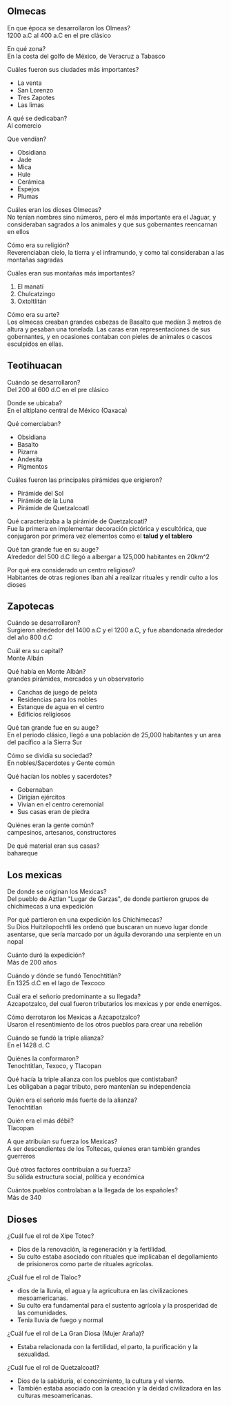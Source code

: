 ## Olmecas

En que época se desarrollaron los Olmeas?  
1200 a.C al 400 a.C en el pre clásico

En qué zona?  
En la costa del golfo de México, de Veracruz a Tabasco

Cuáles fueron sus ciudades más importantes?
- La venta
- San Lorenzo
- Tres Zapotes
- Las limas

A qué se dedicaban?  
Al comercio

Que vendían?
- Obsidiana
- Jade
- Mica 
- Hule
- Cerámica
- Espejos
- Plumas

Cuáles eran los dioses Olmecas?  
No tenían nombres sino números, pero el más importante era el Jaguar, y consideraban sagrados a los animales y que sus gobernantes reencarnan en ellos 

Cómo era su religión?  
Reverenciaban cielo, la tierra y el inframundo, y como tal consideraban a las montañas sagradas

Cuáles eran sus montañas más importantes?
1. El manatí
2. Chulcatzingo
3. Oxtoltlitán 

Cómo era su arte?  
Los olmecas creaban grandes cabezas de Basalto que medían 3 metros de altura
y pesaban una tonelada. Las caras eran representaciones de sus gobernantes, y en ocasiones contaban con pieles de animales o cascos esculpidos en ellas.

## Teotihuacan

Cuándo se desarrollaron?  
Del 200 al 600 d.C en el pre clásico

Donde se ubicaba?  
En el altiplano central de México (Oaxaca)

Qué comerciaban?
- Obsidiana
- Basalto
- Pizarra
- Andesita
- Pigmentos

Cuáles fueron las principales pirámides que erigieron?  
- Pirámide del Sol
- Pirámide de la Luna
- Pirámide de Quetzalcoatl 

Qué caracterizaba a la pirámide de Quetzalcoatl?  
Fue la primera en implementar decoración pictórica y escultórica, que conjugaron por primera vez elementos como el **talud y el tablero**

Qué tan grande fue en su auge?  
Alrededor del 500 d.C llegó a albergar a 125,000 habitantes en 20km^2

Por qué era considerado un centro religioso?  
Habitantes de otras regiones iban ahí a realizar rituales y rendir culto a los dioses

## Zapotecas

Cuándo se desarrollaron?  
Surgieron alrededor del 1400 a.C y el 1200 a.C, y fue abandonada alrededor del año 800 d.C

Cuál era su capital?  
Monte Albán

Qué había en Monte Albán?  
grandes pirámides, mercados y un observatorio
- Canchas de juego de pelota
- Residencias para los nobles
- Estanque de agua en el centro
- Edificios religiosos

Qué tan grande fue en su auge?  
En el periodo clásico, llegó a una población de 25,000 habitantes y un area del pacífico a la Sierra Sur

Cómo se dividía su sociedad?  
En nobles/Sacerdotes y Gente común

Qué hacían los nobles y sacerdotes?  
- Gobernaban
- Dirigían ejércitos
- Vivian en el centro ceremonial
- Sus casas eran de piedra

Quiénes eran la gente común?  
campesinos, artesanos, constructores

De qué material eran sus casas?  
bahareque

## Los mexicas

De donde se originan los Mexicas?  
Del pueblo de Aztlan "Lugar de Garzas", de donde partieron grupos de chichimecas a una expedición

Por qué partieron en una expedición los Chichimecas?  
Su Dios Huitzilopochtli les ordenó que buscaran un nuevo lugar donde asentarse, que sería marcado por un águila devorando una serpiente en un nopal

Cuánto duró la expedición?  
Más de 200 años

Cuándo y dónde se fundó Tenochtitlán?  
En 1325 d.C en el lago de Texcoco

Cuál era el señorío predominante a su llegada?  
Azcapotzalco, del cual fueron tributarios los mexicas y por ende enemigos.

Cómo derrotaron los Mexicas a Azcapotzalco?   
Usaron el resentimiento de los otros pueblos para crear una rebelión

Cuándo se fundó la triple alianza?  
En el 1428 d. C

Quiénes la conformaron?  
Tenochtitlan, Texoco, y Tlacopan

Qué hacía la triple alianza con los pueblos que contistaban?  
Les obligaban a pagar tributo, pero mantenían su independencia

Quién era el señorío más fuerte de la alianza?  
Tenochtitlan

Quién era el más débil?  
Tlacopan

A que atribuían su fuerza los Mexicas?  
A ser descendientes de los Toltecas, quienes eran también grandes guerreros

Qué otros factores contribuían a su fuerza?  
Su sólida estructura social, política y económica 

Cuántos pueblos controlaban a la llegada de los españoles?  
Más de 340


## Dioses

¿Cuál fue el rol de Xipe Totec?  
- Dios de la renovación, la regeneración y la fertilidad. 
- Su culto estaba asociado con rituales que implicaban el degollamiento de prisioneros como parte de rituales agrícolas.

¿Cuál fue el rol de Tlaloc?  
- dios de la lluvia, el agua y la agricultura en las civilizaciones mesoamericanas.
- Su culto era fundamental para el sustento agrícola y la prosperidad de las comunidades.
- Tenia lluvia de fuego y normal

¿Cuál fue el rol de La Gran Diosa (Mujer Araña)?  
- Estaba relacionada con la fertilidad, el parto, la purificación y la sexualidad. 

¿Cuál fue el rol de Quetzalcoatl?  
- Dios de la sabiduría, el conocimiento, la cultura y el viento. 
- También estaba asociado con la creación y la deidad civilizadora en las culturas mesoamericanas. 
